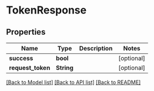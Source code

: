# TokenResponse

## Properties

Name | Type | Description | Notes
------------ | ------------- | ------------- | -------------
**success** | **bool** |  | [optional] 
**request_token** | **String** |  | [optional] 

[[Back to Model list]](../README.md#documentation-for-models) [[Back to API list]](../README.md#documentation-for-api-endpoints) [[Back to README]](../README.md)

